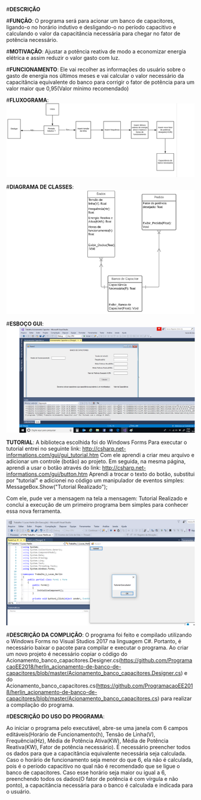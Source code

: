 #**DESCRIÇÃO**

#**FUNÇÃO**:
O programa será para acionar um banco de capacitores, ligando-o no horário indutivo e desligando-o no período capacitivo e calculando o valor da capacitância necessária para chegar no fator de potência necessário.

#**MOTIVAÇÃO**:
Ajustar a potência reativa de modo a economizar energia elétrica e assim reduzir o valor gasto com luz. 

#**FUNCIONAMENTO**:
Ele vai recolher as informações do usuário sobre o gasto de energia nos últimos meses e vai calcular o valor necessário da capacitância equivalente do banco para corrigir o fator de potência para um valor maior que 0,95(Valor mínimo recomendado) 

#**FLUXOGRAMA**:
![Fluxograma](Fluxograma.png)

#**DIAGRAMA DE CLASSES**:
![DiagramadeClasses](DiagramadeClasses.png)

#**ESBOÇO GUI**:
![Acionamento_banco_capacitores](Acionamento_banco_capacitores.png)

**TUTORIAL**:
A biblioteca escolhida foi do Windows Forms
Para executar o tutorial entrei no seguinte link:
http://csharp.net-informations.com/gui/gui_tutorial.htm
Com ele aprendi a criar meu arquivo e adicionar um controle (botão) ao projeto. 
Em seguida, na mesma página, aprendi a usar o botão através do link:
http://csharp.net-informations.com/gui/button.htm
Aprendi a trocar o texto do botão, substitui por "tutorial" e adicionei no código um manipulador de eventos simples:
MessageBox.Show("Tutorial Realizado");

Com ele, pude ver a mensagem na tela a mensagem: Tutorial Realizado e conclui a execução de um primeiro programa bem simples para conhecer essa nova ferramenta.

![Tutorial](Tutorial.png)


#**DESCRIÇÃO DA COMPLIÇÃO**:
O programa foi feito e compilado utilizando o Windows Forms no Visual Studios 2017 na linguagem C#. Portanto, é necessário baixar o pacote para compilar e executar o programa. Ao criar um novo projeto é necessário copiar o código do Acionamento_banco_capacitores.Designer.cs(https://github.com/ProgramacaoEE2018/herlin_acionamento-de-banco-de-capacitores/blob/master/Acionamento_banco_capacitores.Designer.cs) e do Acionamento_banco_capacitores.cs(https://github.com/ProgramacaoEE2018/herlin_acionamento-de-banco-de-capacitores/blob/master/Acionamento_banco_capacitores.cs) para realizar a compilação do programa. 

#**DESCRIÇÃO DO USO DO PROGRAMA**:

Ao iniciar o programa pelo executável, abre-se uma janela com 6 campos editáveis(Horário de Funcionamento(h), Tensão de Linha(V), Frequência(Hz), Média de Potência Ativa(KW), Média de Potência Reativa(KW), Fator de potência necessário). 
É necessário preencher todos os dados para que a capacitância equivalente necessária seja calculada. Caso o horário de funcionamento seja menor do que 6, ela não é calculada, pois é o período capacitivo no qual não é recomendado que se ligue o banco de capacitores. Caso esse horário seja maior ou igual a 6, preenchendo todos os dados(O fator de potência é com vírgula e não ponto), a capacitância necessária para o banco é calculada e indicada para o usuário. 

